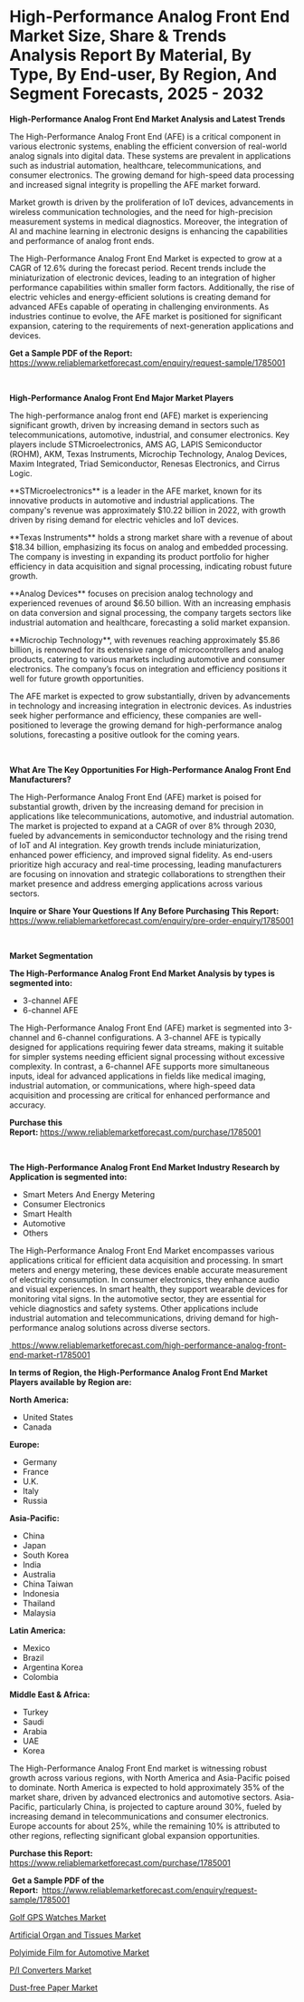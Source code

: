 <p><h1>High-Performance Analog Front End Market Size, Share & Trends Analysis Report By Material, By Type, By End-user, By Region, And Segment Forecasts, 2025 - 2032</h1></p><p><strong>High-Performance Analog Front End Market Analysis and Latest Trends</strong></p>
<p><p>The High-Performance Analog Front End (AFE) is a critical component in various electronic systems, enabling the efficient conversion of real-world analog signals into digital data. These systems are prevalent in applications such as industrial automation, healthcare, telecommunications, and consumer electronics. The growing demand for high-speed data processing and increased signal integrity is propelling the AFE market forward.</p><p>Market growth is driven by the proliferation of IoT devices, advancements in wireless communication technologies, and the need for high-precision measurement systems in medical diagnostics. Moreover, the integration of AI and machine learning in electronic designs is enhancing the capabilities and performance of analog front ends.</p><p>The High-Performance Analog Front End Market is expected to grow at a CAGR of 12.6% during the forecast period. Recent trends include the miniaturization of electronic devices, leading to an integration of higher performance capabilities within smaller form factors. Additionally, the rise of electric vehicles and energy-efficient solutions is creating demand for advanced AFEs capable of operating in challenging environments. As industries continue to evolve, the AFE market is positioned for significant expansion, catering to the requirements of next-generation applications and devices.</p></p>
<p><strong>Get a Sample PDF of the Report:&nbsp;</strong> <a href="https://www.reliablemarketforecast.com/enquiry/request-sample/1785001?utm_campaign=1130&utm_medium=2&utm_source=Github&utm_content=ia&utm_term=25032025&utm_id=high-performance-analog-front-end">https://www.reliablemarketforecast.com/enquiry/request-sample/1785001</a></p>
<p>&nbsp;</p>
<p><strong>High-Performance Analog Front End Major Market Players</strong></p>
<p><p>The high-performance analog front end (AFE) market is experiencing significant growth, driven by increasing demand in sectors such as telecommunications, automotive, industrial, and consumer electronics. Key players include STMicroelectronics, AMS AG, LAPIS Semiconductor (ROHM), AKM, Texas Instruments, Microchip Technology, Analog Devices, Maxim Integrated, Triad Semiconductor, Renesas Electronics, and Cirrus Logic.</p><p>**STMicroelectronics** is a leader in the AFE market, known for its innovative products in automotive and industrial applications. The company's revenue was approximately $10.22 billion in 2022, with growth driven by rising demand for electric vehicles and IoT devices.</p><p>**Texas Instruments** holds a strong market share with a revenue of about $18.34 billion, emphasizing its focus on analog and embedded processing. The company is investing in expanding its product portfolio for higher efficiency in data acquisition and signal processing, indicating robust future growth.</p><p>**Analog Devices** focuses on precision analog technology and experienced revenues of around $6.50 billion. With an increasing emphasis on data conversion and signal processing, the company targets sectors like industrial automation and healthcare, forecasting a solid market expansion.</p><p>**Microchip Technology**, with revenues reaching approximately $5.86 billion, is renowned for its extensive range of microcontrollers and analog products, catering to various markets including automotive and consumer electronics. The company’s focus on integration and efficiency positions it well for future growth opportunities.</p><p>The AFE market is expected to grow substantially, driven by advancements in technology and increasing integration in electronic devices. As industries seek higher performance and efficiency, these companies are well-positioned to leverage the growing demand for high-performance analog solutions, forecasting a positive outlook for the coming years.</p></p>
<p>&nbsp;</p>
<p><strong>What Are The Key Opportunities For High-Performance Analog Front End Manufacturers?</strong></p>
<p><p>The High-Performance Analog Front End (AFE) market is poised for substantial growth, driven by the increasing demand for precision in applications like telecommunications, automotive, and industrial automation. The market is projected to expand at a CAGR of over 8% through 2030, fueled by advancements in semiconductor technology and the rising trend of IoT and AI integration. Key growth trends include miniaturization, enhanced power efficiency, and improved signal fidelity. As end-users prioritize high accuracy and real-time processing, leading manufacturers are focusing on innovation and strategic collaborations to strengthen their market presence and address emerging applications across various sectors.</p></p>
<p><strong>Inquire or Share Your Questions If Any Before Purchasing This Report:</strong> <a href="https://www.reliablemarketforecast.com/enquiry/pre-order-enquiry/1785001?utm_campaign=1130&utm_medium=2&utm_source=Github&utm_content=ia&utm_term=25032025&utm_id=high-performance-analog-front-end">https://www.reliablemarketforecast.com/enquiry/pre-order-enquiry/1785001</a></p>
<p>&nbsp;</p>
<p><strong>Market Segmentation</strong></p>
<p><strong>The High-Performance Analog Front End Market Analysis by types is segmented into:</strong></p>
<p><ul><li>3-channel AFE</li><li>6-channel AFE</li></ul></p>
<p><p>The High-Performance Analog Front End (AFE) market is segmented into 3-channel and 6-channel configurations. A 3-channel AFE is typically designed for applications requiring fewer data streams, making it suitable for simpler systems needing efficient signal processing without excessive complexity. In contrast, a 6-channel AFE supports more simultaneous inputs, ideal for advanced applications in fields like medical imaging, industrial automation, or communications, where high-speed data acquisition and processing are critical for enhanced performance and accuracy.</p></p>
<p><strong>Purchase this Report:&nbsp;</strong><a href="https://www.reliablemarketforecast.com/purchase/1785001?utm_campaign=1130&utm_medium=2&utm_source=Github&utm_content=ia&utm_term=25032025&utm_id=high-performance-analog-front-end">https://www.reliablemarketforecast.com/purchase/1785001</a></p>
<p>&nbsp;</p>
<p><strong>The High-Performance Analog Front End Market Industry Research by Application is segmented into:</strong></p>
<p><ul><li>Smart Meters And Energy Metering</li><li>Consumer Electronics</li><li>Smart Health</li><li>Automotive</li><li>Others</li></ul></p>
<p><p>The High-Performance Analog Front End Market encompasses various applications critical for efficient data acquisition and processing. In smart meters and energy metering, these devices enable accurate measurement of electricity consumption. In consumer electronics, they enhance audio and visual experiences. In smart health, they support wearable devices for monitoring vital signs. In the automotive sector, they are essential for vehicle diagnostics and safety systems. Other applications include industrial automation and telecommunications, driving demand for high-performance analog solutions across diverse sectors.</p></p>
<p><a href="https://www.reliablemarketforecast.com/high-performance-analog-front-end-market-r1785001?utm_campaign=1130&utm_medium=2&utm_source=Github&utm_content=ia&utm_term=25032025&utm_id=high-performance-analog-front-end">&nbsp;https://www.reliablemarketforecast.com/high-performance-analog-front-end-market-r1785001</a></p>
<p><strong>In terms of Region, the High-Performance Analog Front End Market Players available by Region are:</strong></p>
<p>
    <p> <strong> North America: </strong>
        <ul>
            <li>United States</li>
            <li>Canada</li>
        </ul>
        </p> 
    <p> <strong> Europe: </strong>
        <ul>
            <li>Germany</li>
            <li>France</li>
            <li>U.K.</li>
            <li>Italy</li>
            <li>Russia</li>
        </ul>
        </p> 
    <p> <strong> Asia-Pacific: </strong>
        <ul>
            <li>China</li>
            <li>Japan</li>
            <li>South Korea</li>
            <li>India</li>
            <li>Australia</li>
            <li>China Taiwan</li>
            <li>Indonesia</li>
            <li>Thailand</li>
            <li>Malaysia</li>
        </ul>
        </p> 
    <p> <strong> Latin America: </strong>
        <ul>
            <li>Mexico</li>
            <li>Brazil</li>
            <li>Argentina Korea</li>
            <li>Colombia</li>
        </ul>
        </p> 
    <p> <strong> Middle East & Africa: </strong>
        <ul>
            <li>Turkey</li>
            <li>Saudi</li>
            <li>Arabia</li>
            <li>UAE</li>
            <li>Korea</li>
        </ul>
    </p>
    </p>
<p><p>The High-Performance Analog Front End market is witnessing robust growth across various regions, with North America and Asia-Pacific poised to dominate. North America is expected to hold approximately 35% of the market share, driven by advanced electronics and automotive sectors. Asia-Pacific, particularly China, is projected to capture around 30%, fueled by increasing demand in telecommunications and consumer electronics. Europe accounts for about 25%, while the remaining 10% is attributed to other regions, reflecting significant global expansion opportunities.</p></p>
<p><strong>Purchase this Report: </strong><a href="https://www.reliablemarketforecast.com/purchase/1785001?utm_campaign=1130&utm_medium=2&utm_source=Github&utm_content=ia&utm_term=25032025&utm_id=high-performance-analog-front-end">https://www.reliablemarketforecast.com/purchase/1785001</a></p>
<p>&nbsp;<strong>Get a Sample PDF of the Report:&nbsp;&nbsp;</strong><a href="https://www.reliablemarketforecast.com/enquiry/request-sample/1785001?utm_campaign=1130&utm_medium=2&utm_source=Github&utm_content=ia&utm_term=25032025&utm_id=high-performance-analog-front-end">https://www.reliablemarketforecast.com/enquiry/request-sample/1785001</a></p>
<p><strong></strong></p>
<p><p><a href="https://github.com/foustzelmsdv/Market-Research-Report-List-1/blob/main/golf-gps-watches-market.md?utm_campaign=1130&utm_medium=2&utm_source=Github&utm_content=ia&utm_term=25032025&utm_id=high-performance-analog-front-end">Golf GPS Watches Market</a></p><p><a href="https://github.com/sibellanikmn/Market-Research-Report-List-1/blob/main/artificial-organ-and-tissues-market.md?utm_campaign=1130&utm_medium=2&utm_source=Github&utm_content=ia&utm_term=25032025&utm_id=high-performance-analog-front-end">Artificial Organ and Tissues Market</a></p><p><a href="https://github.com/ceranamaduvq/Market-Research-Report-List-1/blob/main/polyimide-film-for-automotive-market.md?utm_campaign=1130&utm_medium=2&utm_source=Github&utm_content=ia&utm_term=25032025&utm_id=high-performance-analog-front-end">Polyimide Film for Automotive Market</a></p><p><a href="https://github.com/dickstoscopg/Market-Research-Report-List-1/blob/main/pi-converters-market.md?utm_campaign=1130&utm_medium=2&utm_source=Github&utm_content=ia&utm_term=25032025&utm_id=high-performance-analog-front-end">P/I Converters Market</a></p><p><a href="https://github.com/geresalgieaz/Market-Research-Report-List-1/blob/main/dust-free-paper-market.md?utm_campaign=1130&utm_medium=2&utm_source=Github&utm_content=ia&utm_term=25032025&utm_id=high-performance-analog-front-end">Dust-free Paper Market</a></p></p>